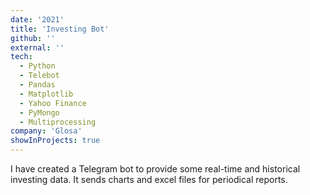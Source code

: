 ```yaml
---
date: '2021'
title: 'Investing Bot'
github: ''
external: ''
tech:
  - Python
  - Telebot
  - Pandas
  - Matplotlib
  - Yahoo Finance
  - PyMongo
  - Multiprocessing
company: 'Glosa'
showInProjects: true
---
```


I have created a Telegram bot to provide some real-time and historical investing data. It sends charts and excel files for periodical reports. 